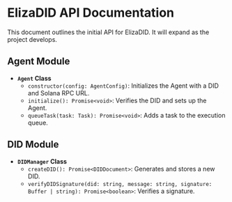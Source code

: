 # ElizaDID API Documentation

This document outlines the initial API for ElizaDID. It will expand as the project develops.

## Agent Module
- **`Agent` Class**
  - `constructor(config: AgentConfig)`: Initializes the Agent with a DID and Solana RPC URL.
  - `initialize(): Promise<void>`: Verifies the DID and sets up the Agent.
  - `queueTask(task: Task): Promise<void>`: Adds a task to the execution queue.

## DID Module
- **`DIDManager` Class**
  - `createDID(): Promise<DIDDocument>`: Generates and stores a new DID.
  - `verifyDIDSignature(did: string, message: string, signature: Buffer | string): Promise<boolean>`: Verifies a signature.